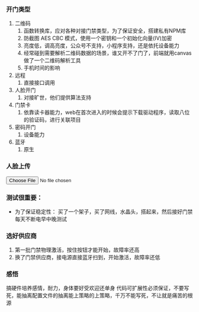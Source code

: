 ### 开门类型
1. 二维码
   1. 函数转换库，应对各种对接门禁类型，为了保证安全，搭建私有NPM库
   2. 防截图 AES CBC 模式，使用一个密钥和一个初始化向量(IV)加密
   3. 亮度低，调高亮度，公众号不支持，小程序支持，还是依托设备能力
   4. 经常碰到需要解析二维码数据的场景，谁又开不了门了，前端就用canvas做了一个二维码解析工具
   5. 手机时间的影响
2. 远程
   1. 直接接口调用
3. 人脸开门
   1. 对接旷世，他们提供算法支持 
4. 门禁卡
   1. 依靠读卡器能力，web在首次进入的时候会提示下载驱动程序，读取八位的验证码，进行关联项目
5. 密码开门
   1. 设备能力
6. 蓝牙
   1. 原生

### 人脸上传
<input type="file" accept="image/gif,image/jpeg" capture="camera">

### 测试很重要：
- 为了保证稳定性：
买了一个架子，买了网线，水晶头，搭起来，然后接好门禁每天不断电早中晚测试

### 选好供应商
1. 第一批门禁物理激活，按住按钮才能开始，故障率还高
2. 换了门禁供应商，接电源直接蓝牙扫到，开始激活，故障率还低

### 感悟
搞硬件培养感情，耐力，身体要好受欢迎还单身
代码可扩展性必须保证，不要写死，能抽离配置文件的抽离能上策略的上策略，千万不能写死，不让就是痛苦的根源